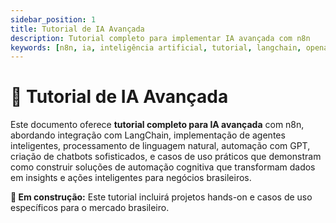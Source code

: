 ```yaml
---
sidebar_position: 1
title: Tutorial de IA Avançada
description: Tutorial completo para implementar IA avançada com n8n
keywords: [n8n, ia, inteligência artificial, tutorial, langchain, openai]
---
```


# 🤖 Tutorial de IA Avançada

Este documento oferece **tutorial completo para IA avançada** com n8n, abordando integração com LangChain, implementação de agentes inteligentes, processamento de linguagem natural, automação com GPT, criação de chatbots sofisticados, e casos de uso práticos que demonstram como construir soluções de automação cognitiva que transformam dados em insights e ações inteligentes para negócios brasileiros.

**🔄 Em construção:** Este tutorial incluirá projetos hands-on e casos de uso específicos para o mercado brasileiro.
